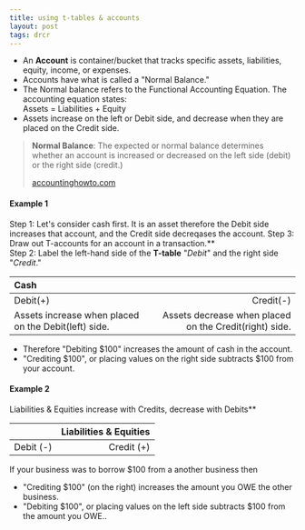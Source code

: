 ```yaml
---
title: using t-tables & accounts
layout: post
tags: drcr
---
```


- An **Account** is container/bucket that tracks specific assets, liabilities, equity, income, or expenses.  
- Accounts have what is called a "Normal Balance." 
- The Normal balance refers to the Functional Accounting Equation. The accounting equation states:<br>Assets = Liabilities + Equity
- Assets increase on the left or Debit side, and decrease when they are placed on the Credit side.

> **Normal Balance**: The expected or normal balance determines whether an account is increased or decreased on the left side (debit) or the right side (credit.) 
>
> [accountinghowto.com](https://accountinghowto.com/normal-balance-accounting/)

#### Example 1

Step 1: Let's consider cash first. It is an asset therefore the Debit side increases that account, and the Credit side decreqases the account.
Step 3: Draw out T-accounts for an account in a transaction.**  
Step 2: Label the left-hand side of the **T-table** "*Debit*" and the right side "*Credit*."

| Cash |  |
|:------|-------:|
| Debit(+)|Credit(-)|
| Assets increase when placed on the Debit(left) side. | Assets decrease when placed on the Credit(right) side. |

- Therefore "Debiting $100" increases the amount of cash in the account. 
- "Crediting $100", or placing values on the right side subtracts $100 from your account.

#### Example 2

Liabilities & Equities increase with Credits, decrease with Debits** 

|| Liabilities & Equities |
|:--------|---------:|
|Debit (-)|Credit (+)|

If your business was to borrow $100 from a another business 
then 
- "Crediting $100" (on the right) increases the amount you OWE the other business. 
- "Debiting $100", or placing values on the left side subtracts $100 from the amount you OWE..
